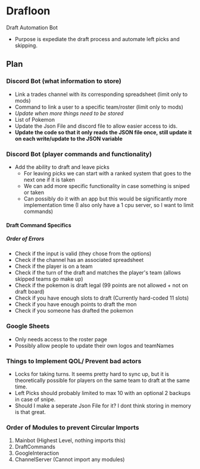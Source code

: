 # Drafloon
Draft Automation Bot

- Purpose is expediate the draft process and automate left picks and skipping.

## Plan
### Discord Bot (what information to store)
- Link a trades channel with its corresponding spreadsheet (limit only to mods)
- Command to link a user to a specific team/roster (limit only to mods)
- *Update when more things need to be stored*
- List of Pokemon
- Update the Json File and discord file to allow easier access to ids.
- **Update the code so that it only reads the JSON file once, still update it on each write/update to the JSON variable**

### Discord Bot (player commands and functionality)
- Add the ability to draft and leave picks
  - For leaving picks we can start with a ranked system that goes to the next one if it is taken
  - We can add more specific functionality in case something is sniped or taken
  - Can possibly do it with an app but this would be significantly more implementation time (I also only have a 1 cpu server, so I want to limit commands)

#### Draft Command Specifics
##### Order of Errors
- Check if the input is valid (they chose from the options)
- Check if the channel has an associated spreadsheet
- Check if the player is on a team
- Check if the turn of the draft and matches the player's team (allows skipped teams go make up)
- Check if the pokemon is draft legal (99 points are not allowed + not on draft board)
- Check if you have enough slots to draft (Currently hard-coded 11 slots)
- Check if you have enough points to draft the mon
- Check if you someone has drafted the pokemon


### Google Sheets
- Only needs access to the roster page
- Possibly allow people to update their own logos and teamNames


### Things to Implement QOL/ Prevent bad actors
- Locks for taking turns. 
It seems pretty hard to sync up, but it is theoretically possible for players on the same team to draft at the same time.
- Left Picks should probably limited to max 10 with an optional 2 backups in case of snipe.
- Should I make a seperate Json File for it? I dont think storing in memory is that great.


### Order of Modules to prevent Circular Imports
1. Mainbot (Highest Level, nothing imports this)
2. DraftCommands
3. GoogleInteraction
4. ChannelServer (Cannot import any modules)
